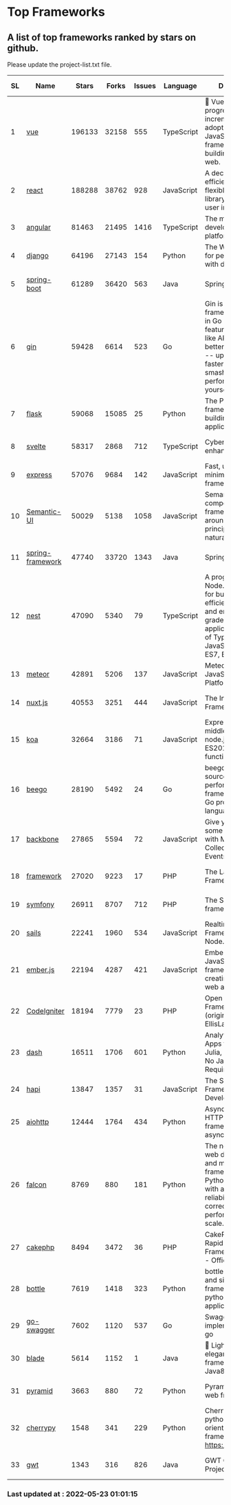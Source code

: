 # Top Frameworks
## A list of top frameworks ranked by stars on github.  
Please update the project-list.txt file.

| SL| Name  | Stars| Forks| Issues | Language | Description | Last Commit |
| --| ------| -----| ---- | ------ | -------- | ----------- | ----------- |
| 1 | [vue](https://github.com/vuejs/vue) | 196133 | 32158 | 555 | TypeScript | 🖖 Vue.js is a progressive, incrementally-adoptable JavaScript framework for building UI on the web. | 2022-05-20 10:24:45 |
| 2 | [react](https://github.com/facebook/react) | 188288 | 38762 | 928 | JavaScript | A declarative, efficient, and flexible JavaScript library for building user interfaces. | 2022-05-20 17:10:43 |
| 3 | [angular](https://github.com/angular/angular) | 81463 | 21495 | 1416 | TypeScript | The modern web developer’s platform | 2022-05-21 20:21:41 |
| 4 | [django](https://github.com/django/django) | 64196 | 27143 | 154 | Python | The Web framework for perfectionists with deadlines. | 2022-05-21 12:53:37 |
| 5 | [spring-boot](https://github.com/spring-projects/spring-boot) | 61289 | 36420 | 563 | Java | Spring Boot | 2022-05-20 01:09:29 |
| 6 | [gin](https://github.com/gin-gonic/gin) | 59428 | 6614 | 523 | Go | Gin is a HTTP web framework written in Go (Golang). It features a Martini-like API with much better performance -- up to 40 times faster. If you need smashing performance, get yourself some Gin. | 2022-05-18 14:27:27 |
| 7 | [flask](https://github.com/pallets/flask) | 59068 | 15085 | 25 | Python | The Python micro framework for building web applications. | 2022-05-15 15:54:26 |
| 8 | [svelte](https://github.com/sveltejs/svelte) | 58317 | 2868 | 712 | TypeScript | Cybernetically enhanced web apps | 2022-05-18 03:14:14 |
| 9 | [express](https://github.com/expressjs/express) | 57076 | 9684 | 142 | JavaScript | Fast, unopinionated, minimalist web framework for node. | 2022-05-20 15:57:37 |
| 10 | [Semantic-UI](https://github.com/Semantic-Org/Semantic-UI) | 50029 | 5138 | 1058 | JavaScript | Semantic is a UI component framework based around useful principles from natural language. | 2018-10-21 20:59:02 |
| 11 | [spring-framework](https://github.com/spring-projects/spring-framework) | 47740 | 33720 | 1343 | Java | Spring Framework | 2022-05-21 12:30:46 |
| 12 | [nest](https://github.com/nestjs/nest) | 47090 | 5340 | 79 | TypeScript | A progressive Node.js framework for building efficient, scalable, and enterprise-grade server-side applications on top of TypeScript & JavaScript (ES6, ES7, ES8) 🚀 | 2022-05-20 09:02:24 |
| 13 | [meteor](https://github.com/meteor/meteor) | 42891 | 5206 | 137 | JavaScript | Meteor, the JavaScript App Platform | 2022-05-19 18:16:15 |
| 14 | [nuxt.js](https://github.com/nuxt/nuxt.js) | 40553 | 3251 | 444 | JavaScript | The Intuitive Vue(2) Framework | 2021-12-17 13:20:07 |
| 15 | [koa](https://github.com/koajs/koa) | 32664 | 3186 | 71 | JavaScript | Expressive middleware for node.js using ES2017 async functions | 2022-04-06 16:09:57 |
| 16 | [beego](https://github.com/beego/beego) | 28190 | 5492 | 24 | Go | beego is an open-source, high-performance web framework for the Go programming language. | 2022-05-22 08:36:20 |
| 17 | [backbone](https://github.com/jashkenas/backbone) | 27865 | 5594 | 72 | JavaScript | Give your JS App some Backbone with Models, Views, Collections, and Events | 2022-04-26 12:19:45 |
| 18 | [framework](https://github.com/laravel/framework) | 27020 | 9223 | 17 | PHP | The Laravel Framework. | 2022-05-20 14:28:38 |
| 19 | [symfony](https://github.com/symfony/symfony) | 26911 | 8707 | 712 | PHP | The Symfony PHP framework | 2022-05-21 21:16:29 |
| 20 | [sails](https://github.com/balderdashy/sails) | 22241 | 1960 | 534 | JavaScript | Realtime MVC Framework for Node.js | 2022-05-20 22:24:47 |
| 21 | [ember.js](https://github.com/emberjs/ember.js) | 22194 | 4287 | 421 | JavaScript | Ember.js - A JavaScript framework for creating ambitious web applications | 2022-05-20 18:54:56 |
| 22 | [CodeIgniter](https://github.com/bcit-ci/CodeIgniter) | 18194 | 7779 | 23 | PHP | Open Source PHP Framework (originally from EllisLab) | 2022-03-03 13:29:55 |
| 23 | [dash](https://github.com/plotly/dash) | 16511 | 1706 | 601 | Python | Analytical Web Apps for Python, R, Julia, and Jupyter. No JavaScript Required. | 2022-05-21 21:20:55 |
| 24 | [hapi](https://github.com/hapijs/hapi) | 13847 | 1357 | 31 | JavaScript | The Simple, Secure Framework Developers Trust | 2022-04-29 14:13:00 |
| 25 | [aiohttp](https://github.com/aio-libs/aiohttp) | 12444 | 1764 | 434 | Python | Asynchronous HTTP client/server framework for asyncio and Python | 2022-05-19 16:31:02 |
| 26 | [falcon](https://github.com/falconry/falcon) | 8769 | 880 | 181 | Python | The no-nonsense web data plane API and microservices framework for Python developers, with a focus on reliability, correctness, and performance at scale. | 2022-05-22 19:23:17 |
| 27 | [cakephp](https://github.com/cakephp/cakephp) | 8494 | 3472 | 36 | PHP | CakePHP: The Rapid Development Framework for PHP - Official Repository | 2022-05-21 01:49:21 |
| 28 | [bottle](https://github.com/bottlepy/bottle) | 7619 | 1418 | 323 | Python | bottle.py is a fast and simple micro-framework for python web-applications. | 2022-03-01 21:05:57 |
| 29 | [go-swagger](https://github.com/go-swagger/go-swagger) | 7602 | 1120 | 537 | Go | Swagger 2.0 implementation for go | 2022-04-20 19:44:32 |
| 30 | [blade](https://github.com/lets-blade/blade) | 5614 | 1152 | 1 | Java | :rocket: Lightning fast and elegant mvc framework for Java8 | 2022-05-10 12:38:06 |
| 31 | [pyramid](https://github.com/Pylons/pyramid) | 3663 | 880 | 72 | Python | Pyramid - A Python web framework | 2022-03-13 22:49:13 |
| 32 | [cherrypy](https://github.com/cherrypy/cherrypy) | 1548 | 341 | 229 | Python | CherryPy is a pythonic, object-oriented HTTP framework.      https://cherrypy.dev | 2022-03-13 22:31:07 |
| 33 | [gwt](https://github.com/gwtproject/gwt) | 1343 | 316 | 826 | Java | GWT Open Source Project | 2022-04-24 18:39:53 |

### Last updated at : 2022-05-23 01:01:15
